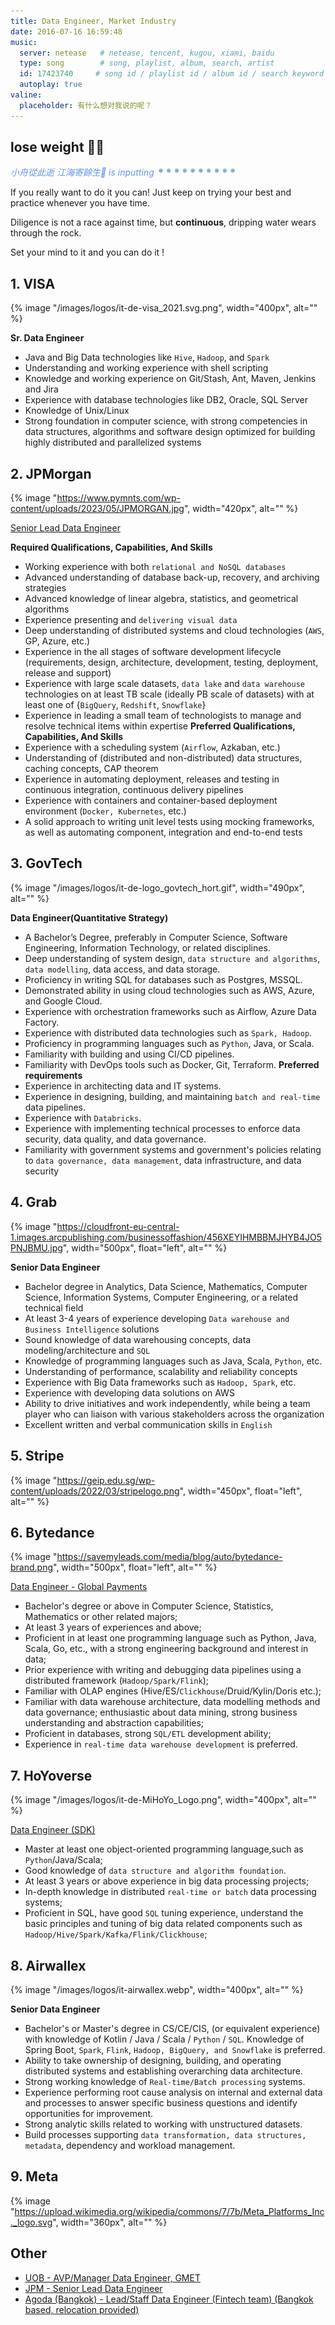 ```yaml
---
title: Data Engineer, Market Industry
date: 2016-07-16 16:59:48
music:
  server: netease   # netease, tencent, kugou, xiami, baidu
  type: song        # song, playlist, album, search, artist
  id: 17423740     # song id / playlist id / album id / search keyword
  autoplay: true
valine:
  placeholder: 有什么想对我说的呢？
---
```


## lose weight 💪🏻

<p style="font-style:italic;color:cornflowerblue;">小舟從此逝 江海寄餘生🧘 is inputting <img src=/images/tw/main-progress-blue-dot.gif style="box-shadow:none; margin:0;height:16px">
</p>

If you really want to do it you can! Just keep on trying your best and practice whenever you have time. 

Diligence is not a race against time, but **continuous**, dripping water wears through the rock.

Set your mind to it and you can do it ! 

## 1. VISA

{% image "/images/logos/it-de-visa_2021.svg.png", width="400px", alt="" %}

**Sr. Data Engineer** 

- Java and Big Data technologies like `Hive`, `Hadoop`, and `Spark`
- Understanding and working experience with shell scripting
- Knowledge and working experience on Git/Stash, Ant, Maven, Jenkins and Jira
- Experience with database technologies like DB2, Oracle, SQL Server
- Knowledge of Unix/Linux
- Strong foundation in computer science, with strong competencies in data structures, algorithms and software design optimized for building highly distributed and parallelized systems

## 2. JPMorgan

{% image "https://www.pymnts.com/wp-content/uploads/2023/05/JPMORGAN.jpg", width="420px", alt="" %} 

<!-- {% image "https://media.licdn.com/dms/image/D4E12AQFE3eejqLsKxQ/article-cover_image-shrink_720_1280/0/1691375687496?e=2147483647&v=beta&t=u2sce86m0Db8J3Ldy_Kw2OzYTpdxfOJxhqs4y_iTRnc", width="420px", alt="" %} -->

[Senior Lead Data Engineer](https://www.linkedin.com/jobs/view/3839583628/?alternateChannel=search&refId=xknsecKbFEKD5pOuzp86xg%3D%3D&trackingId=EfFTy0MtdeBdoBgmbs1pTw%3D%3D&trk=d_flagship3_search_srp_jobs)

**Required Qualifications, Capabilities, And Skills**
- Working experience with both `relational and NoSQL databases` 
- Advanced understanding of database back-up, recovery, and archiving strategies
- Advanced knowledge of linear algebra, statistics, and geometrical algorithms
- Experience presenting and `delivering visual data`
- Deep understanding of distributed systems and cloud technologies (`AWS`, GP, Azure, etc.) 
- Experience in the all stages of software development lifecycle (requirements, design, architecture, development, testing, deployment, release and support)
- Experience with large scale datasets, `data lake` and `data warehouse` technologies on at least TB scale (ideally PB scale of datasets) with at least one of {`BigQuery`, `Redshift`, `Snowflake`}
- Experience in leading a small team of technologists to manage and resolve technical items within expertise
**Preferred Qualifications, Capabilities, And Skills**
- Experience with a scheduling system (`Airflow`, Azkaban, etc.)
- Understanding of (distributed and non-distributed) data structures, caching concepts, CAP theorem
- Experience in automating deployment, releases and testing in continuous integration, continuous delivery pipelines
- Experience with containers and container-based deployment environment (`Docker, Kubernetes`, etc.)
- A solid approach to writing unit level tests using mocking frameworks, as well as automating component, integration and end-to-end tests

## 3. GovTech

{% image "/images/logos/it-de-logo_govtech_hort.gif", width="490px", alt="" %}

**Data Engineer(Quantitative Strategy)**

- A Bachelor’s Degree, preferably in Computer Science, Software Engineering, Information Technology, or related disciplines. 
- Deep understanding of system design, `data structure and algorithms`, `data modelling`, data access, and data storage.
- Proficiency in writing SQL for databases such as Postgres, MSSQL.
- Demonstrated ability in using cloud technologies such as AWS, Azure, and Google Cloud.
- Experience with orchestration frameworks such as Airflow, Azure Data Factory.
- Experience with distributed data technologies such as `Spark, Hadoop`.
- Proficiency in programming languages such as `Python`, Java, or Scala.
- Familiarity with building and using CI/CD pipelines.
- Familiarity with DevOps tools such as Docker, Git, Terraform.
**Preferred requirements**
- Experience in architecting data and IT systems.
- Experience in designing, building, and maintaining `batch and real-time` data pipelines. 
- Experience with `Databricks`.
- Experience with implementing technical processes to enforce data security, data quality, and data governance.
- Familiarity with government systems and government's policies relating to `data governance, data management`, data infrastructure, and data security

## 4. Grab

{% image "https://cloudfront-eu-central-1.images.arcpublishing.com/businessoffashion/456XEYIHMBBMJHYB4JO5PNJBMU.jpg", width="500px", float="left", alt="" %}

**Senior Data Engineer** 

- Bachelor degree in Analytics, Data Science, Mathematics, Computer Science, Information Systems, Computer Engineering, or a related technical field
- At least 3-4 years of experience developing `Data warehouse and Business Intelligence` solutions
- Sound knowledge of data warehousing concepts, data modeling/architecture and `SQL`
- Knowledge of programming languages such as Java, Scala, `Python`, etc.
- Understanding of performance, scalability and reliability concepts
- Experience with Big Data frameworks such as `Hadoop, Spark`, etc.
- Experience with developing data solutions on AWS
- Ability to drive initiatives and work independently, while being a team player who can liaison with various stakeholders across the organization
- Excellent written and verbal communication skills in `English`

## 5. Stripe

{% image "https://geip.edu.sg/wp-content/uploads/2022/03/stripelogo.png", width="450px", float="left", alt="" %}

## 6. Bytedance

{% image "https://savemyleads.com/media/blog/auto/bytedance-brand.png", width="500px", float="left", alt="" %}

[Data Engineer - Global Payments](https://www.linkedin.com/jobs/view/3580128161/?alternateChannel=search&refId=M%2FxV0CJzezA7E9u3uKUsQw%3D%3D&trackingId=nZDynHenNHuEc7TBHvJH6g%3D%3D)
 
- Bachelor's degree or above in Computer Science, Statistics, Mathematics or other related majors;
- At least 3 years of experiences and above;
- Proficient in at least one programming language such as Python, Java, Scala, Go, etc., with a strong engineering background and interest in data;
- Prior experience with writing and debugging data pipelines using a distributed framework (`Hadoop/Spark/Flink`);
- Familiar with OLAP engines (Hive/ES/`Clickhouse`/Druid/Kylin/Doris etc.);
- Familiar with data warehouse architecture, data modelling methods and data governance; enthusiastic about data mining, strong business understanding and abstraction capabilities;
- Proficient in databases, strong `SQL/ETL` development ability;
- Experience in `real-time data warehouse development` is preferred.

## 7. HoYoverse

{% image "/images/logos/it-de-MiHoYo_Logo.png", width="400px", alt="" %}

[Data Engineer (SDK)](https://www.linkedin.com/jobs/view/3768185071/?alternateChannel=search&refId=BhRwA5e%2FLFYWUoWVYXBMHw%3D%3D&trackingId=R9vYcCR5EOeUXj6JQIPTtA%3D%3D)

- Master at least one object-oriented programming language,such as `Python`/Java/Scala;
- Good knowledge of `data structure and algorithm foundation`.
- At least 3 years or above experience in big data processing projects;
- In-depth knowledge in distributed `real-time or batch` data processing systems;
- Proficient in SQL, have good `SQL` tuning experience, understand the basic principles and tuning of big data related components such as `Hadoop/Hive/Spark/Kafka/Flink/Clickhouse`;


## 8. Airwallex

{% image "/images/logos/it-airwallex.webp", width="400px", alt="" %}
 
**Senior Data Engineer** 
 
- Bachelor's or Master's degree in CS/CE/CIS, (or equivalent experience) with knowledge of Kotlin / Java / Scala / `Python` / `SQL`. Knowledge of Spring Boot, `Spark`, `Flink`, `Hadoop, BigQuery, and Snowflake` is preferred.
- Ability to take ownership of designing, building, and operating distributed systems and establishing overarching data architecture.
- Strong working knowledge of `Real-time/Batch processing` systems.
- Experience performing root cause analysis on internal and external data and processes to answer specific business questions and identify opportunities for improvement.
- Strong analytic skills related to working with unstructured datasets.
- Build processes supporting `data transformation, data structures, metadata`, dependency and workload management.

## 9. Meta

{% image "https://upload.wikimedia.org/wikipedia/commons/7/7b/Meta_Platforms_Inc._logo.svg", width="360px", alt="" %}
 
## Other

- [UOB - AVP/Manager Data Engineer, GMET](https://www.linkedin.com/jobs/view/3703986256/?alternateChannel=search&refId=AeQuBZ5q%2BtLlQgT%2BVr7qKw%3D%3D&trackingId=qrx9RfQFvrcJnNghOpP3fw%3D%3D)
- [JPM - Senior Lead Data Engineer](https://www.linkedin.com/jobs/view/3839583628/?alternateChannel=search&refId=ZG3SmB7TAZ5HIw1Fg2%2FU6A%3D%3D&trackingId=vnQE80F0M74dT6nhgSUdBg%3D%3D)
- [Agoda (Bangkok) - Lead/Staff Data Engineer (Fintech team) (Bangkok based, relocation provided)](https://www.linkedin.com/jobs/search/?currentJobId=3886622770&f_C=66719&originToLandingJobPostings=3886622770%2C3886638103%2C3877215182%2C3886626727%2C3839793558%2C3839796369)

